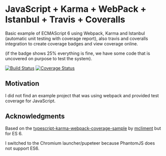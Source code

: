 # JavaScript + Karma + WebPack + Istanbul + Travis + Coveralls
Basic example of ECMAScript 6 using Webpack, Karma and Istanbul (automatic unit testing with coverage report), also travis and coveralls integration to create coverage badges and view coverage online.

(if the badge shows 25% everything is fine, we have some code that is uncovered on purpose to test the system).

[![Build Status](https://travis-ci.org/brean/javascript-karma-webpack-coverage-sample.svg?branch=master)](https://travis-ci.org/brean/javascript-karma-webpack-coverage-sample)
[![Coverage Status](https://coveralls.io/repos/github/brean/javascript-karma-webpack-coverage-sample/badge.svg?branch=master)](https://coveralls.io/github/brean/javascript-karma-webpack-coverage-sample?branch=master)



## Motivation
I did not find an example project that was using webpack and provided test coverage for JavaScript.

## Acknowledgments
Based on the [typescript-karma-webpack-coverage-sample](https://github.com/mcliment/typescript-karma-webpack-coverage-sample)
by [mcliment](https://github.com/mcliment) but for ES 6.

I switched to the Chromium launcher/pupeteer because PhantomJS does not support ES6.
